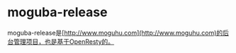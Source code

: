 # moguba-release

moguba-release是[http://www.moguhu.com](http://www.moguhu.com)的后台管理项目，也是基于OpenResty的。
